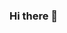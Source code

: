 ### Hi there 👋

<!--
**ChanWoo-Jung/ChanWoo-Jung** is a ✨ _special_ ✨ repository because its `README.md` (this file) appears on your GitHub profile.

Here are some ideas to get you started:

- 🔭 I’m currently studying on Inha Univ
- 🌱 I’m currently learning JAVA and C++; 
 
<a href="https://developer.oracle.com" target="_blank"><img src="https://img.shields.io/badge/Java-3DDC84?style=flat-square&logo=Java&logoColor=white"/></a>
